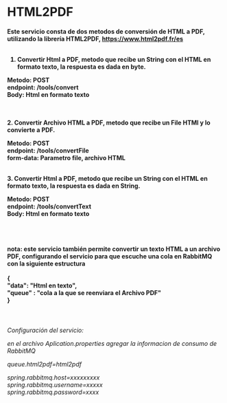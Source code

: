 <h1>HTML2PDF</h1>


<h4> 

Este servicio consta de dos metodos de conversión de HTML a PDF, utilizando la librería HTML2PDF, https://www.html2pdf.fr/es 
</br>
</br>
1. Convertir Html a PDF, metodo que recibe un String con el HTML en formato texto, la respuesta es dada en byte.

  Metodo: POST </br>
  endpoint: /tools/convert </br>
  Body: Html en formato texto </br>

</br>
</br>
2. Convertir Archivo HTML a PDF, metodo que recibe un File HTMl y lo convierte a PDF.

  Metodo: POST  </br>
  endpoint: /tools/convertFile </br>
  form-data: Parametro file, archivo HTML </br>


</br>
3. Convertir Html a PDF, metodo que recibe un String con el HTML en formato texto, la respuesta es dada en String.

Metodo: POST </br>
endpoint: /tools/convertText </br>
Body: Html en formato texto </br>

</br>
</br>


</br>
nota: este servicio también permite convertir un texto HTML a un archivo PDF, configurando el servicio para que escuche una cola en RabbitMQ con la siguiente estructura
</br>
</br>
{ </br>
	"data": "Html en texto", </br>
	"queue" : "cola a la que se reenviara el Archivo PDF" </br>
} </br>
</br>
</br>

</h4>


<h6>
Configuración del servicio:

en el archivo Aplication.properties agregar  la informacion de consumo de RabbitMQ

queue.html2pdf=html2pdf </br>

spring.rabbitmq.host=xxxxxxxxx  </br>
spring.rabbitmq.username=xxxxx  </br>
spring.rabbitmq.password=xxxx  </br>

</h6>
